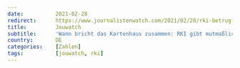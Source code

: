 ```yaml
---
date:          2021-02-28
redirect:      https://www.journalistenwatch.com/2021/02/28/rki-betrug-pyramide/
title:         Jouwatch
subtitle:      'Wann bricht das Kartenhaus zusammen: RKI gibt mutmaßlichen Betrug zu'
country:       DE
categories:    [Zahlen]
tags:          [jouwatch, rki]
---
```

